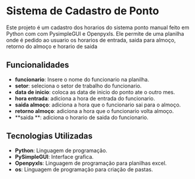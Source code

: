 #  Sistema de Cadastro de Ponto 

Este projeto é um cadastro dos horarios do sistema ponto manual feito em Python com com PysimpleGUI e Openpyxls. Ele permite de uma planilha onde é pedido ao usuario os horarios de entrada, saida para almoço, retorno do almoço e horario de saida

## Funcionalidades

- **funcionario**: Insere o nome do funcionario na planilha.
- **setor**: seleciona o setor de trabalho do funcionario.
- **data de inicio**: coloca as data de inicio do ponto ate o outro mes.
- **hora entrada**: adiciona a hora de entrada do funcionario.
- **saida almoço**: adiciona a hora que o funcionario sai para o almoço.
- **retorno almoço**: adiciona a hora que o funcionario volta almoço.
- **saida **: adiciona o horario de saida do funcionario.

## Tecnologias Utilizadas

- **Python**: Linguagem de programação.
- **PySimpleGUI**: Interface grafica.
- **Openpyxls**: Linguagem de programação para planilhas excel.
- **os**: Linguagem de programação para criação de pastas.
